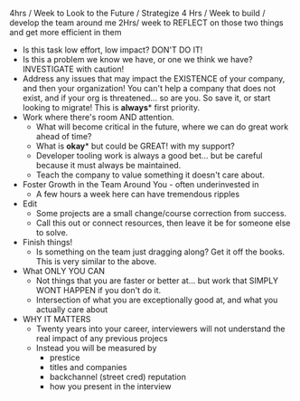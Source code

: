 4hrs / Week to Look to the Future / Strategize
4 Hrs / Week to build / develop the team around me
2Hrs/ week to REFLECT on those two things and get more efficient in them


- Is this task low effort, low impact? DON'T DO IT!
- Is this a problem we know we have, or one we think we have? INVESTIGATE with caution!
- Address any issues that may impact the EXISTENCE of your company, and then your organization! You can't help a company that does not exist, and if your org is threatened... so are you. So save it, or start looking to migrate! This is **always*** first priority.
- Work where there's room AND attention.
	- What will become critical in the future, where we can do great work ahead of time?
	- What is **okay*** but could be GREAT! with my support?
	- Developer tooling work is always a good bet... but be careful because it must always be maintained.
	- Teach the company to value something it doesn't care about.
- Foster Growth in the Team Around You - often underinvested in
	- A few hours a week here can have tremendous ripples
- Edit
	- Some projects are a small change/course correction from success.
	- Call this out or connect resources, then leave it be for someone else to solve.
- Finish things!
	- Is something on the team just dragging along? Get it off the books. This is very similar to the above.
- What ONLY YOU CAN
	- Not things that you are faster or better at... but work that SIMPLY WONT HAPPEN if you don't do it.
	- Intersection of what you are exceptionally good at, and what you actually care about
- WHY IT MATTERS
	- Twenty years into your career, interviewers will not understand the real impact of any previous projecs
	- Instead you will be measured by
		- prestice
		- titles and companies
		- backchannel (street cred) reputation
		- how you present in the interview